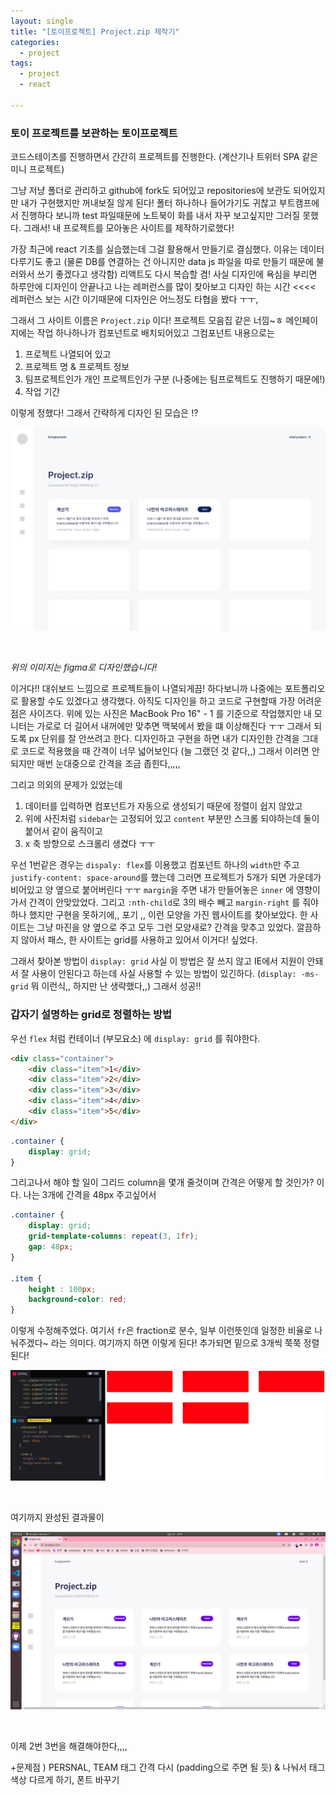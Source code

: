 ```yaml
---
layout: single
title: "[토이프로젝트] Project.zip 제작기"
categories:
  - project
tags:
  - project  
  - react  

---
```




### 토이 프로젝트를 보관하는 토이프로젝트 

코드스테이츠를 진행하면서 간간히 프로젝트를 진행한다. (계산기나 트위터 SPA 같은 미니 프로젝트)

그냥 저냥 폴더로 관리하고 github에 fork도 되어있고 repositories에 보관도 되어있지만 내가 구현했지만 꺼내보질 않게 된다! 폴터 하나하나 들어가기도 귀찮고 부트캠프에서 진행하다 보니까 test 파일때문에 노트북이 화를 내서 자꾸 보고싶지만 그러질 못했다. 그래서! 내 프로젝트를 모아놓은 사이트를 제작하기로했다!

가장 최근에 react 기초를 실습했는데 그걸 활용해서 만들기로 결심했다. 이유는 데이터 다루기도 좋고 (물론 DB를 연결하는 건 아니지만 data js 파일을 따로 만들기 때문에 불러와서 쓰기 좋겠다고 생각함) 리액트도 다시 복습할 겸! 사실 디자인에 욕심을 부리면 하루안에 디자인이 안끝나고 나는 레퍼런스를 많이 찾아보고 디자인 하는 시간 <<<< 레퍼런스 보는 시간 이기때문에 디자인은 어느정도 타협을 봤다 ㅜㅜ,

그래서 그 사이트 이름은 `Project.zip` 이다! 프로젝트 모음집 같은 너낌~ㅎ 메인페이지에는 작업 하나하나가 컴포넌트로 배치되어있고 그컴포넌트 내용으로는 

1. 프로젝트 나열되어 있고 
2. 프로젝트 명 & 프로젝트 정보 
3. 팀프로젝트인가 개인 프로젝트인가 구분 (나중에는 팀프로젝트도 진행하기 때문에!)
4. 작업 기간 

이렇게 정했다! 그래서 간략하게 디자인 된 모습은 !?

![main-design](../assets/images/2022-06-05-toyproject-01/main-design.png)

<br/>

*위의 이미지는 figma로 디자인했습니다!*

이거다!! 대쉬보드 느낌으로 프로젝트들이 나열되게끔! 하다보니까 나중에는 포트폴리오로 활용할 수도 있겠다고 생각했다. 아직도 디자인을 하고 코드로 구현할때 가장 어려운 점은 사이즈다. 위에 있는 사진은 MacBook Pro 16" - 1 를 기준으로 작업했지만 내 모니터는 가로로 더 길어서 내꺼에만 맞추면 맥북에서 봤을 떄 이상해진다 ㅜㅜ 그래서 되도록 px 단위를 잘 안쓰려고 한다. 디자인하고 구현을 하면 내가 디자인한 간격을 그대로 코드로 적용했을 때 간격이 너무 넓어보인다 (늘 그랬던 것 같다,,) 그래서 이러면 안되지만 매번 눈대중으로 간격을 조금 좁힌다,,,,, 

그리고 의외의 문제가 있었는데 

1. 데이터를 입력하면 컴포넌트가 자동으로 생성되기 때문에 정렬이 쉽지 않았고 
2. 위에 사진처럼 `sidebar`는 고정되어 있고 `content` 부분만 스크롤 되야하는데 둘이 붙어서 같이 움직이고 
3. x 축 방향으로 스크롤리 생겼다 ㅜㅜ 

우선 1번같은 경우는 `dispaly: flex`를 이용했고 컴포넌트 하나의 `width`만 주고 `justify-content: space-around`를 했는데 그러면 프로젝트가 5개가 되면 가운데가 비어있고 양 옆으로 붙어버린다 ㅜㅜ  `margin`을 주면 내가 만들어놓은 `inner` 에 영향이 가서 간격이 안맞았었다. 그리고 `:nth-child`로 3의 배수 빼고 `margin-right` 를 줘야하나 했지만 구현을 못하기에,, 포기 ,, 이런 모양을 가진 웹사이트를 찾아보았다. 한 사이트는 그냥 마진을 양 옆으로 주고 모두 그런 모양새로? 간격을 맞추고 있었다. 깔끔하지 않아서 패스, 한 사이트는 grid를 사용하고 있어서 이거다! 싶었다.  

그래서 찾아본 방법이 `display: grid` 사실 이 방법은 잘 쓰지 않고 IE에서 지원이 안돼서 잘 사용이 안된다고 하는데 사실 사용할 수 있는 방법이 있긴하다. (`display: -ms-grid` 뭐 이런식,, 하지만 난 생략했다,,) 그래서 성공!!



### 갑자기 설명하는 grid로 정렬하는 방법 

우선 `flex` 처럼 컨테이너 (부모요소) 에 `display: grid` 를 줘야한다. 

```html
<div class="container">
	<div class="item">1</div>
	<div class="item">2</div>
	<div class="item">3</div>
	<div class="item">4</div>
	<div class="item">5</div>
</div>
```

```css
.container {
	display: grid;
}
```

그리고나서 해야 할 일이 그리드 column을 몇개 줄것이며 간격은 어떻게 할 것인가? 이다. 나는 3개에 간격을 48px 주고싶어서 

```css
.container {
	display: grid;
 	grid-template-columns: repeat(3, 1fr);
 	gap: 48px;
}

.item {
  	height : 100px;
  	background-color: red; 
}
```

이렇게 수정해주었다. 여기서 `fr`은 fraction로 분수, 일부 이런뜻인데 일정한 비율로 나눠주겠다~ 라는 의미다. 여기까지 하면 이렇게 된다! 추가되면 밑으로 3개씩 쭉쭉 정렬된다!

![image-20220605185609698](../assets/images/2022-06-05-toyproject-01/image-20220605185609698.png)

<br/>

여기까지 완성된 결과물이 

![image-20220605184033596](../assets/images/2022-06-05-toyproject-01/image-20220605184033596.png)

<br/>

이제 2번 3번을 해결해야한다,,,,

+문제점 ) PERSNAL, TEAM 태그 간격 다시 (padding으로 주면 될 듯) & 나눠서 태그 색상 다르게 하기, 폰트 바꾸기 

<br/><br/>























